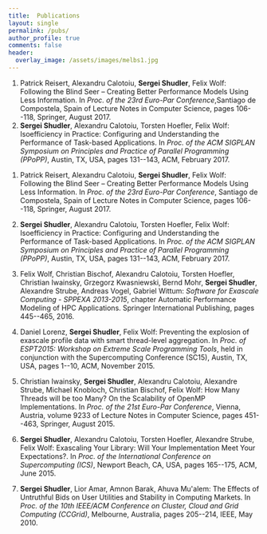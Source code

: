 ```yaml
---
title:  Publications
layout: single
permalink: /pubs/
author_profile: true
comments: false
header:
  overlay_image: /assets/images/melbs1.jpg
---
```



<ol start="1">

<li>Patrick Reisert, Alexandru Calotoiu, <strong>Sergei Shudler</strong>, Felix Wolf:
Following the Blind Seer – Creating Better Performance Models Using Less Information.
In <cite>Proc. of the 23rd Euro-Par Conference</cite>,Santiago de Compostela, Spain of Lecture Notes in Computer Science, pages 106--118, Springer, August 2017.</li>

<li><strong>Sergei Shudler</strong>, Alexandru Calotoiu, Torsten Hoefler, Felix Wolf:
Isoefficiency in Practice: Configuring and Understanding the Performance of Task-based Applications.
In <cite>Proc. of the ACM SIGPLAN Symposium on Principles and Practice of Parallel Programming (PPoPP)</cite>, Austin, TX, USA, pages 131--143, ACM, February 2017.</li>

</ol>


1. Patrick Reisert, Alexandru Calotoiu, **Sergei Shudler**, Felix Wolf: Following the Blind Seer – Creating Better Performance Models Using Less Information. In *Proc. of the 23rd Euro-Par Conference*, Santiago de Compostela, Spain of Lecture Notes in Computer Science, pages 106--118, Springer, August 2017.

2. **Sergei Shudler**, Alexandru Calotoiu, Torsten Hoefler, Felix Wolf: Isoefficiency in Practice: Configuring and Understanding the Performance of Task-based Applications. In *Proc. of the ACM SIGPLAN Symposium on Principles and Practice of Parallel Programming (PPoPP)*, Austin, TX, USA, pages 131--143, ACM, February 2017.

3. Felix Wolf, Christian Bischof, Alexandru Calotoiu, Torsten Hoefler, Christian Iwainsky, Grzegorz Kwasniewski, Bernd Mohr, **Sergei Shudler**, Alexandre Strube, Andreas Vogel, Gabriel Wittum: *Software for Exascale Computing - SPPEXA 2013-2015*, chapter Automatic Performance Modeling of HPC Applications. Springer International Publishing, pages 445--465, 2016.

4. Daniel Lorenz, **Sergei Shudler**, Felix Wolf: Preventing the explosion of exascale profile data with smart thread-level aggregation. In *Proc. of ESPT2015: Workshop on Extreme Scale Programming Tools*, held in conjunction with the Supercomputing Conference (SC15), Austin, TX, USA, pages 1--10, ACM, November 2015.

5. Christian Iwainsky, **Sergei Shudler**, Alexandru Calotoiu, Alexandre Strube, Michael Knobloch, Christian Bischof, Felix Wolf: How Many Threads will be too Many? On the Scalability of OpenMP Implementations. In *Proc. of the 21st Euro-Par Conference*, Vienna, Austria, volume 9233 of Lecture Notes in Computer Science, pages 451--463, Springer, August 2015.

6. **Sergei Shudler**, Alexandru Calotoiu, Torsten Hoefler, Alexandre Strube, Felix Wolf: Exascaling Your Library: Will Your Implementation Meet Your Expectations?. In *Proc. of the International Conference on Supercomputing (ICS)*, Newport Beach, CA, USA, pages 165--175, ACM, June 2015.

7. **Sergei Shudler**, Lior Amar, Amnon Barak, Ahuva Mu'alem: The Effects of Untruthful Bids on User Utilities and Stability in Computing Markets. In *Proc. of the 10th IEEE/ACM Conference on Cluster, Cloud and Grid Computing (CCGrid)*, Melbourne, Australia, pages 205--214, IEEE, May 2010.

